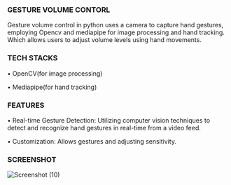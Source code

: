 
### GESTURE VOLUME CONTORL

Gesture volume control in python uses a camera to capture hand gestures, employing Opencv and mediapipe for image processing and hand tracking. Which allows users to adjust volume levels using hand movements.


### TECH STACKS

•	OpenCV(for image processing)

•	Mediapipe(for hand tracking)
### FEATURES

•	Real-time Gesture Detection: Utilizing computer vision techniques to detect and recognize hand gestures in real-time from a video feed.

•	Customization:  Allows gestures and adjusting sensitivity.


### SCREENSHOT


![Screenshot (10)](https://github.com/abirami-offl/gesture_volume_control/assets/152076823/fea6614e-a8b7-471f-a8a8-320a297e9959)
